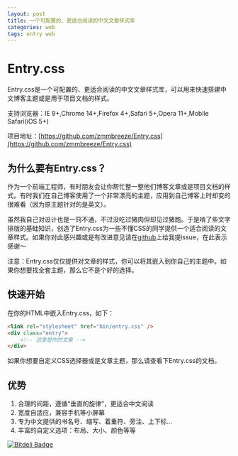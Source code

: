 ```yaml
---
layout: post
title: 一个可配置的、更适合阅读的中文文章样式库
categories: web
tags: entry web
---
```


Entry.css
===========

Entry.css是一个可配置的、更适合阅读的中文文章样式库，可以用来快速搭建中文博客主题或是用于项目文档的样式。

支持浏览器：IE 9+,Chrome 14+,Firefox 4+,Safari 5+,Opera 11+,Mobile Safari(iOS 5+)

项目地址：[https://github.com/zmmbreeze/Entry.css](https://github.com/zmmbreeze/Entry.css)

<!-- more -->

为什么要有Entry.css？
---
作为一个前端工程师，有时朋友会让你帮忙整一整他们博客文章或是项目文档的样式。有时我们在自己博客使用了一个非常漂亮的主题，应用到自己博客上时却变的很难看（因为原主题针对的是英文）。

虽然我自己对设计也是一窍不通，不过没吃过猪肉但却见过猪跑。于是啃了些文字排版的基础知识，创造了Entry.css为一些不懂CSS的同学提供一个适合阅读的文章样式。如果你对此感兴趣或是有改进意见请在[github](https://github.com/zmmbreeze/Entry.css/issues)上给我提issue，在此表示感谢～

注意：Entry.css仅仅提供对文章的样式，你可以将其嵌入到你自己的主题中。如果你想要找全套主题，那么它不是个好的选择。

快速开始
---
在你的HTML中嵌入Entry.css，如下：

```html
<link rel="stylesheet" href="bin/entry.css" />
<div class="entry">
    <!-- 这里是你的文章 -->
</div>
```

如果你想要自定义CSS选择器或是文章主题，那么请查看下Entry.css的文档。

优势
---

1. 合理的间距，遵循“垂直的旋律”，更适合中文阅读
2. 宽度自适应，兼容手机等小屏幕
3. 专为中文提供的书名号、缩写、着重符、旁注、上下标...
4. 丰富的自定义选项：布局、大小、颜色等等


[![Bitdeli Badge](https://d2weczhvl823v0.cloudfront.net/zmmbreeze/entry.css/trend.png)](https://bitdeli.com/free "Bitdeli Badge")

